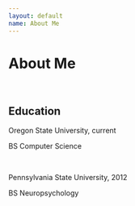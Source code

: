```yaml
---
layout: default
name: About Me
---
```


<div class="blurb">
  <h1>About Me</h1>
  <br/>
  <h2>Education</h2>
    <p>Oregon State University, current</p>
    <p>BS Computer Science</p>
  <br/>
  <p>Pennsylvania State University, 2012</p>
  <p>BS Neuropsychology</p>
</div><!-- /.blurb -->
